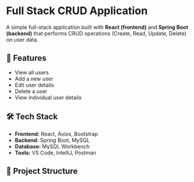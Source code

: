 # Full Stack CRUD Application

A simple full-stack application built with **React (frontend)** and **Spring Boot (backend)** that performs CRUD operations (Create, Read, Update, Delete) on user data.

## 🚀 Features
- View all users
- Add a new user
- Edit user details
- Delete a user
- View individual user details

## 🛠️ Tech Stack
- **Frontend:** React, Axios, Bootstrap
- **Backend:** Spring Boot, MySQL
- **Database:** MySQL Workbench
- **Tools:** VS Code, IntelliJ, Postman

## 📂 Project Structure

